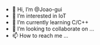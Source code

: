 - 👋 Hi, I’m @Joao-gui
- 👀 I’m interested in IoT
- 🌱 I’m currently learning C/C++
- 💞️ I’m looking to collaborate on ...
- 📫 How to reach me ...

<!---
Joao-gui/Joao-gui is a ✨ special ✨ repository because its `README.md` (this file) appears on your GitHub profile.
You can click the Preview link to take a look at your changes.
--->
